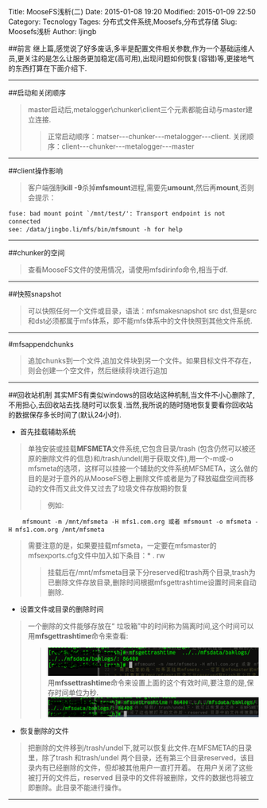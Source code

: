 Title: MooseFS浅析(二)
Date: 2015-01-08 19:20
Modified: 2015-01-09 22:50
Category: Tecnology
Tages: 分布式文件系统,Moosefs,分布式存储
Slug: Moosefs浅析
Author: ljingb

##前言
继上篇,感觉说了好多废话,多半是配置文件相关参数,作为一个基础运维人员,更关注的是怎么让服务更加稳定(高可用),出现问题如何恢复(容错)等,更接地气的东西打算在下面介绍下.

* * *

##启动和关闭顺序
> master启动后,metalogger\chunker\client三个元素都能自动与master建立连接.
> > 正常启动顺序：matser---chunker---metalogger---client.
> > 关闭顺序：client---chunker---metalogger---master

* * *

##client操作影响
> 客户端强制**kill -9**杀掉**mfsmount**进程,需要先**umount**,然后再**mount**,否则会提示：

```
fuse: bad mount point `/mnt/test/': Transport endpoint is not connected
see: /data/jingbo.li/mfs/bin/mfsmount -h for help
```

* * *

##chunker的空间

> 查看MooseFS文件的使用情况，请使用mfsdirinfo命令,相当于df.

* * *

##快照snapshot
> 可以快照任何一个文件或目录，语法：mfsmakesnapshot src dst,但是src和dst必须都属于mfs体系，即不能mfs体系中的文件快照到其他文件系统.

* * *

#mfsappendchunks
> 追加chunks到一个文件,追加文件块到另一个文件。如果目标文件不存在，则会创建一个空文件，然后继续将块进行追加

* * *

##回收站机制
其实MFS有类似windows的回收站这种机制,当文件不小心删除了,不用担心,去回收站去找.随时可以恢复.当然,我所说的随时随地恢复要看你回收站的数据保存多长时间了(默认24小时).

* 首先挂载辅助系统
> 单独安装或挂载**MFSMETA**文件系统,它包含目录/trash (包含仍然可以被还原的删除文件的信息)和/trash/undel(用于获取文件),用一个-m或-o mfsmeta的选项，这样可以挂接一个辅助的文件系统MFSMETA，这么做的目的是对于意外的从MooseFS卷上删除文件或者是为了释放磁盘空间而移动的文件而又此文件又过去了垃圾文件存放期的恢复
> > 例如:

        mfsmount -m /mnt/mfsmeta -H mfs1.com.org 或者 mfsmount -o mfsmeta -H mfs1.com.org /mnt/mfsmeta
> 需要注意的是，如果要挂载mfsmeta，一定要在mfsmaster的mfsexports.cfg文件中加入如下条目：* . rw
> > 挂载后在/mnt/mfsmeta目录下分reserved和trash两个目录,trash为已删除文件存放目录,删除时间根据mfsgettrashtime设置时间来自动删除.

* 设置文件或目录的删除时间
> 一个删除的文件能够存放在“ 垃圾箱”中的时间称为隔离时间,这个时间可以用**mfsgettrashtime**命令来查看:
> > ![mfsgettrashtime命令](/pictures/mfs_pic4.png)
> > 用**mfssettrashtime**命令来设置上面的这个有效时间,要注意的是,保存时间单位为秒.
> > ![mfssettrashtime命令](/pictures/mfs_pic5.png)

* 恢复删除的文件
> 把删除的文件移到/trash/undel下,就可以恢复此文件.在MFSMETA的目录里，除了trash 和trash/undel 两个目录，还有第三个目录reserved，该目录内有已经删除的文件，但却被其他用户一直打开着。
在用户关闭了这些被打开的文件后，reserved 目录中的文件将被删除，文件的数据也将被立即删除。此目录不能进行操作。

* * *
